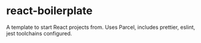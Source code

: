 # react-boilerplate
A template to start React projects from. Uses Parcel, includes prettier, eslint, jest toolchains configured.
